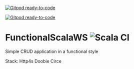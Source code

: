 [![Gitpod ready-to-code](https://img.shields.io/badge/Gitpod-ready--to--code-blue?logo=gitpod)](https://gitpod.io/#https://github.com/Adriani277/functional-scala-ws)

[![Gitpod ready-to-code](https://img.shields.io/badge/Gitpod-ready--to--code-blue?logo=gitpod)](https://gitpod.io/#https://github.com/Adriani277/functional-scala-ws)

# FunctionalScalaWS ![Scala CI](https://github.com/Adriani277/functional-scala-ws/workflows/Scala%20CI/badge.svg)
Simple CRUD application in a functional style

Stack:
Http4s
Doobie
Circe
